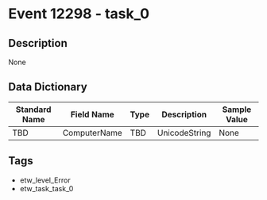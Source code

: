 # Event 12298 - task_0

## Description
None

## Data Dictionary
|Standard Name|Field Name|Type|Description|Sample Value|
|---|---|---|---|---|
|TBD|ComputerName|TBD|UnicodeString|None|None|

## Tags
* etw_level_Error
* etw_task_task_0
